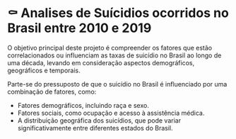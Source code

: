 # ⚰️ Analises de Suícidios ocorridos no Brasil entre 2010 e 2019

O objetivo principal deste projeto é compreender os fatores que estão correlacionados ou influenciam as taxas de suicídio no Brasil ao longo de uma década, levando em consideração aspectos demográficos, geográficos e temporais.

Parte-se do pressuposto de que o suicídio no Brasil é influenciado por uma combinação de fatores, como:

* Fatores demográficos, incluindo raça e sexo.
* Fatores sociais, como ocupação e acesso à assistência médica.
* A distribuição geográfica dos suicídios, que pode variar significativamente entre diferentes estados do Brasil.
